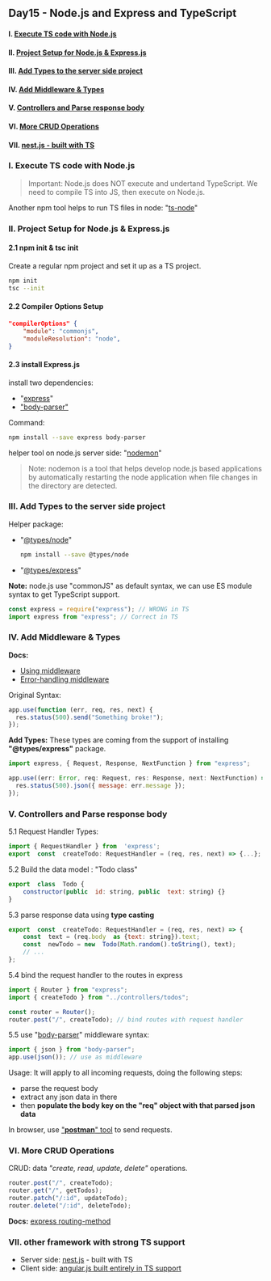 ## Day15 - Node.js and Express and TypeScript

#### I. [Execute TS code with Node.js](#p1)

#### II. [Project Setup for Node.js & Express.js](#p2)

#### III. [Add Types to the server side project](#p3)

#### IV. [Add Middleware & Types](#p4)

#### V. [Controllers and Parse response body](#p5)

#### VI. [More CRUD Operations](#p6)

#### VII. [nest.js - built with TS ](#p7)

<div id="p1" />

### I. Execute TS code with Node.js

> Important: Node.js does NOT execute and undertand TypeScript. We need to compile TS into JS, then execute on Node.js.

Another npm tool helps to run TS files in node: "[ts-node](https://github.com/TypeStrong/ts-node)"

<div id="p2" />

### II. Project Setup for Node.js & Express.js

#### 2.1 npm init & tsc init

Create a regular npm project and set it up as a TS project.

```bash
npm init
tsc --init
```

#### 2.2 Compiler Options Setup

```json
"compilerOptions" {
	"module": "commonjs",
	"moduleResolution": "node",
}
```

#### 2.3 install Express.js

install two dependencies:

- "[express](https://expressjs.com/en/starter/installing.html)"
- ["body-parser"](https://www.npmjs.com/package/body-parser)

Command:

```bash
npm install --save express body-parser
```

helper tool on node.js server side: "[nodemon](https://www.npmjs.com/package/nodemon)"

> Note: nodemon is a tool that helps develop node.js based applications by automatically restarting the node application when file changes in the directory are detected.

<div id="p3" />

### III. Add Types to the server side project

Helper package:

- "[@types/node](https://www.npmjs.com/package/@types/node)"
  ```bash
  npm install --save @types/node
  ```
- "[@types/express](https://www.npmjs.com/package/@types/express)"

**Note:** node.js use "commonJS" as default syntax, we can use ES module syntax to get TypeScript support.

```js
const express = require("express"); // WRONG in TS
import express from "express"; // Correct in TS
```

<div id="p4" />

### IV. Add Middleware & Types

**Docs:**

- [Using middleware](https://expressjs.com/en/guide/using-middleware.html)
- [Error-handling middleware ](https://expressjs.com/en/guide/using-middleware.html#middleware.error-handling)

Original Syntax:

```javascript
app.use(function (err, req, res, next) {
  res.status(500).send("Something broke!");
});
```

**Add Types:**
These types are coming from the support of installing **"@types/express"** package.

```js
import express, { Request, Response, NextFunction } from "express";

app.use((err: Error, req: Request, res: Response, next: NextFunction) => {
  res.status(500).json({ message: err.message });
});
```

<div id="p5" />

### V. Controllers and Parse response body

5.1 Request Handler Types:

```js
import { RequestHandler } from  'express';
export  const  createTodo: RequestHandler = (req, res, next) => {...};
```

5.2 Build the data model : "Todo class"

```js
export  class  Todo {
	constructor(public  id: string, public  text: string) {}
}
```

5.3 parse response data using **type casting**

```js
export  const  createTodo: RequestHandler = (req, res, next) => {
	const  text = (req.body  as {text: string}).text;
	const  newTodo = new  Todo(Math.random().toString(), text);
	// ...
};
```

5.4 bind the request handler to the routes in express

```js
import { Router } from "express";
import { createTodo } from "../controllers/todos";

const router = Router();
router.post("/", createTodo); // bind routes with request handler
```

5.5 use "[body-parser](https://github.com/expressjs/body-parser)" middleware
syntax:

```js
import { json } from "body-parser";
app.use(json()); // use as middleware
```

Usage:
It will apply to all incoming requests, doing the following steps:

- parse the request body
- extract any json data in there
- then **populate the body key on the "req" object with that parsed json data**

In browser, use ["**postman**" tool](https://www.postman.com/) to send requests.

<div id="p6" />

### VI. More CRUD Operations

CRUD: data _"create, read, update, delete"_ operations.

```js
router.post("/", createTodo);
router.get("/", getTodos);
router.patch("/:id", updateTodo);
router.delete("/:id", deleteTodo);
```

**Docs:** [express routing-method](http://expressjs.com/en/5x/api.html#routing-methods)

### VII. other framework with strong TS support

- Server side: [nest.js](https://nestjs.com/) - built with TS
- Client side: [angular.js built entirely in TS support](https://www.typescriptlang.org/docs/handbook/angular.html)
